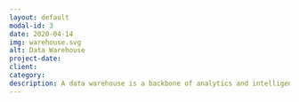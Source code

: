 ```yaml
---
layout: default
modal-id: 3
date: 2020-04-14
img: warehouse.svg
alt: Data Warehouse
project-date: 
client: 
category: 
description: A data warehouse is a backbone of analytics and intelligence which collect, transform and store the data resource that furthermore will be used in various kind of report and analysis. We'll help you design and develop the one that most suits your needs.
---
```

